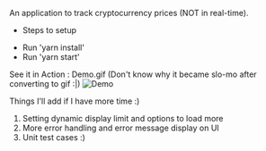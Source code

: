 An application to track cryptocurrency prices (NOT in real-time).

* Steps to setup
- Run 'yarn install'
- Run 'yarn start'

See it in Action :
Demo.gif (Don't know why it became slo-mo after converting to gif :|)
![Demo](https://github.com/iris0617/coin-market-app/blob/master/Demo.gif)

Things I'll add if I have more time :)
1. Setting dynamic display limit and options to load more
2. More error handling and error message display on UI
3. Unit test cases :)


